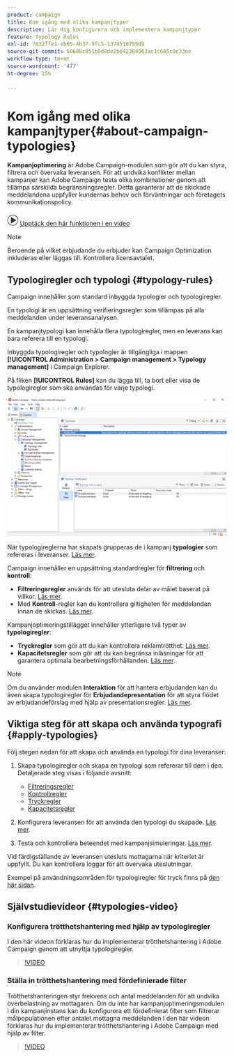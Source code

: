 ```yaml
---
product: campaign
title: Kom igång med olika kampanjtyper
description: Lär dig konfigurera och implementera kampanjtyper
feature: Typology Rules
exl-id: 7832ffe1-eb65-4b37-9fc5-1374516755d9
source-git-commit: 50688c051b9d8de2b642384963ac1c685c0c33ee
workflow-type: tm+mt
source-wordcount: '477'
ht-degree: 15%

---
```


# Kom igång med olika kampanjtyper{#about-campaign-typologies}

**Kampanjoptimering** är Adobe Campaign-modulen som gör att du kan styra, filtrera och övervaka leveransen. För att undvika konflikter mellan kampanjer kan Adobe Campaign testa olika kombinationer genom att tillämpa särskilda begränsningsregler. Detta garanterar att de skickade meddelandena uppfyller kundernas behov och förväntningar och företagets kommunikationspolicy.

![](assets/do-not-localize/how-to-video.png) [Upptäck den här funktionen i en video](#typologies-video)

>[!NOTE]
>
>Beroende på vilket erbjudande du erbjuder kan Campaign Optimization inkluderas eller läggas till. Kontrollera licensavtalet.

## Typologiregler och typologi {#typology-rules}

Campaign innehåller som standard inbyggda typologier och typologiregler.

En typologi är en uppsättning verifieringsregler som tillämpas på alla meddelanden under leveransanalysen.

En kampanjtypologi kan innehålla flera typologiregler, men en leverans kan bara referera till en typologi.

Inbyggda typologiregler och typologier är tillgängliga i mappen **[!UICONTROL Administration > Campaign management > Typology management]** i Campaign Explorer.

På fliken **[!UICONTROL Rules]** kan du lägga till, ta bort eller visa de typologiregler som ska användas för varje typologi.

![](assets/campaign_opt_rules_tab.png)

När typologireglerna har skapats grupperas de i kampanj **typologier** som refereras i leveranser. [Läs mer](#apply-typologies).


Campaign innehåller en uppsättning standardregler för **filtrering** och **kontroll**:

* **Filtreringsregler** används för att utesluta delar av målet baserat på villkor. [Läs mer](filtering-rules.md).
* Med **Kontroll**-regler kan du kontrollera giltigheten för meddelanden innan de skickas. [Läs mer](control-rules.md).

Kampanjoptimeringstillägget innehåller ytterligare två typer av **typologiregler**:

* **Tryckregler** som gör att du kan kontrollera reklamtrötthet. [Läs mer](pressure-rules.md).
* **Kapacitetsregler** som gör att du kan begränsa inläsningar för att garantera optimala bearbetningsförhållanden. [Läs mer](consistency-rules.md#controlling-capacity).


>[!NOTE]
>
>Om du använder modulen **Interaktion** för att hantera erbjudanden kan du även skapa typologiregler för **Erbjudandepresentation** för att styra flödet av erbjudandeförslag med hjälp av presentationsregler. [Läs mer](../../v8/interaction/interaction-offer.md#offer-presentation).


## Viktiga steg för att skapa och använda typografi {#apply-typologies}

Följ stegen nedan för att skapa och använda en typologi för dina leveranser:

1. Skapa typologiregler och skapa en typologi som refererar till dem i den.
Detaljerade steg visas i följande avsnitt:

   * [Filtreringsregler](filtering-rules.md)
   * [Kontrollregler](control-rules.md)
   * [Tryckregler](pressure-rules.md)
   * [Kapacitetsregler](consistency-rules.md)

1. Konfigurera leveransen för att använda den typologi du skapade. [Läs mer](apply-rules.md#apply-a-typology-to-a-delivery).
1. Testa och kontrollera beteendet med kampanjsimuleringar. [Läs mer](campaign-simulations.md).

Vid färdigställande av leveransen utesluts mottagarna när kriteriet är uppfyllt. Du kan kontrollera loggar för att övervaka uteslutningar.

Exempel på användningsområden för typologiregler för tryck finns på [den här sidan](pressure-rules.md#use-cases-on-pressure-rules).

## Självstudievideor {#typologies-video}

### Konfigurera trötthetshantering med hjälp av typologiregler

I den här videon förklaras hur du implementerar trötthetshantering i Adobe Campaign genom att utnyttja typologiregler.

>[!VIDEO](https://video.tv.adobe.com/v/333787?quality=12)

### Ställa in trötthetshantering med fördefinierade filter

Trötthetshanteringen styr frekvens och antal meddelanden för att undvika överbelastning av mottagaren. Om du inte har kampanjoptimeringsmodulen i din kampanjinstans kan du konfigurera ett fördefinierat filter som filtrerar målpopulationen efter antalet mottagna meddelanden
I den här videon förklaras hur du implementerar trötthetshantering i Adobe Campaign med hjälp av filter.

>[!VIDEO](https://video.tv.adobe.com/v/333778?quality=12)

